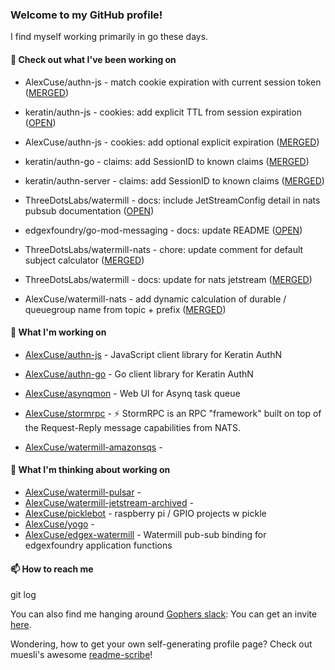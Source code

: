### Welcome to my GitHub profile!

I find myself working primarily in go these days.

#### 🔭 Check out what I've been working on

- AlexCuse/authn-js - match cookie expiration with current session token ([MERGED](https://github.com/AlexCuse/authn-js/pull/2))

- keratin/authn-js - cookies: add explicit TTL from session expiration ([OPEN](https://github.com/keratin/authn-js/pull/55))

- AlexCuse/authn-js - cookies: add optional explicit expiration ([MERGED](https://github.com/AlexCuse/authn-js/pull/1))

- keratin/authn-go - claims: add SessionID to known claims ([MERGED](https://github.com/keratin/authn-go/pull/23))

- keratin/authn-server - claims: add SessionID to known claims ([MERGED](https://github.com/keratin/authn-server/pull/205))

- ThreeDotsLabs/watermill - docs: include JetStreamConfig detail in nats pubsub documentation ([OPEN](https://github.com/ThreeDotsLabs/watermill/pull/358))

- edgexfoundry/go-mod-messaging - docs: update README ([OPEN](https://github.com/edgexfoundry/go-mod-messaging/pull/235))

- ThreeDotsLabs/watermill-nats - chore: update comment for default subject calculator ([MERGED](https://github.com/ThreeDotsLabs/watermill-nats/pull/10))

- ThreeDotsLabs/watermill - docs: update for nats jetstream ([MERGED](https://github.com/ThreeDotsLabs/watermill/pull/334))

- AlexCuse/watermill-nats - add dynamic calculation of durable / queuegroup name from topic &#43; prefix ([MERGED](https://github.com/AlexCuse/watermill-nats/pull/2))


#### 🍴 What I'm working on

- [AlexCuse/authn-js](https://github.com/AlexCuse/authn-js) - JavaScript client library for Keratin AuthN

- [AlexCuse/authn-go](https://github.com/AlexCuse/authn-go) - Go client library for Keratin AuthN

- [AlexCuse/asynqmon](https://github.com/AlexCuse/asynqmon) - Web UI for Asynq task queue

- [AlexCuse/stormrpc](https://github.com/AlexCuse/stormrpc) - ⚡ StormRPC is an RPC &#34;framework&#34; built on top of the Request-Reply message capabilities from NATS.

- [AlexCuse/watermill-amazonsqs](https://github.com/AlexCuse/watermill-amazonsqs) - 


#### 🌱 What I'm thinking about working on

- [AlexCuse/watermill-pulsar](https://github.com/AlexCuse/watermill-pulsar) - 
- [AlexCuse/watermill-jetstream-archived](https://github.com/AlexCuse/watermill-jetstream-archived) - 
- [AlexCuse/picklebot](https://github.com/AlexCuse/picklebot) - raspberry pi / GPIO projects w pickle
- [AlexCuse/yogo](https://github.com/AlexCuse/yogo) - 
- [AlexCuse/edgex-watermill](https://github.com/AlexCuse/edgex-watermill) - Watermill pub-sub binding for edgexfoundry application functions

#### 📫 How to reach me

git log

You can also find me hanging around [Gophers slack](https://gophers.slack.com/): You can get an invite [here](https://gophersinvite.herokuapp.com/).


Wondering, how to get your own self-generating profile page? 
Check out muesli's awesome [readme-scribe](https://github.com/muesli/readme-scribe)!
